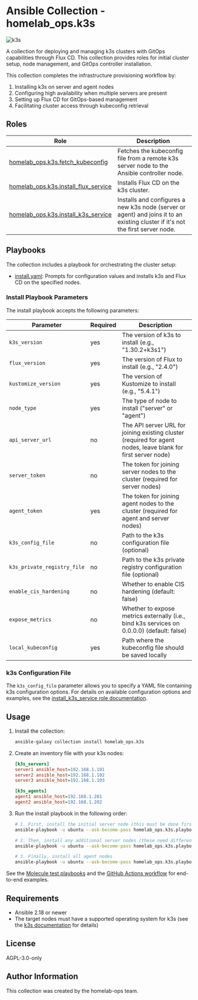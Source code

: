 # Ansible Collection - homelab_ops.k3s

![k3s](https://github.com/ppat/homelab-ops-ansible/actions/workflows/test-k3s.yaml/badge.svg)

A collection for deploying and managing k3s clusters with GitOps capabilities through Flux CD. This collection provides roles for initial cluster setup, node management, and GitOps controller installation.

This collection completes the infrastructure provisioning workflow by:

1. Installing k3s on server and agent nodes
2. Configuring high availability when multiple servers are present
3. Setting up Flux CD for GitOps-based management
4. Facilitating cluster access through kubeconfig retrieval

## Roles

| Role | Description |
| --- | --- |
| [homelab_ops.k3s.fetch_kubeconfig](roles/fetch_kubeconfig/) | Fetches the kubeconfig file from a remote k3s server node to the Ansible controller node. |
| [homelab_ops.k3s.install_flux_service](roles/install_flux_service/) | Installs Flux CD on the k3s cluster. |
| [homelab_ops.k3s.install_k3s_service](roles/install_k3s_service/) | Installs and configures a new k3s node (server or agent) and joins it to an existing cluster if it's not the first server node. |

## Playbooks

The collection includes a playbook for orchestrating the cluster setup:

- [install.yaml](playbooks/install.yaml): Prompts for configuration values and installs k3s and Flux CD on the specified nodes.

### Install Playbook Parameters

The install playbook accepts the following parameters:

| Parameter | Required | Description |
| --- | --- | --- |
| `k3s_version` | yes | The version of k3s to install (e.g., "1.30.2+k3s1") |
| `flux_version` | yes | The version of Flux to install (e.g., "2.4.0") |
| `kustomize_version` | yes | The version of Kustomize to install (e.g., "5.4.1") |
| `node_type` | yes | The type of node to install ("server" or "agent") |
| `api_server_url` | no | The API server URL for joining existing cluster (required for agent nodes, leave blank for first server node) |
| `server_token` | no | The token for joining server nodes to the cluster (required for server nodes) |
| `agent_token` | yes | The token for joining agent nodes to the cluster (required for agent and server nodes) |
| `k3s_config_file` | no | Path to the k3s configuration file (optional) |
| `k3s_private_registry_file` | no | Path to the k3s private registry configuration file (optional) |
| `enable_cis_hardening` | no | Whether to enable CIS hardening (default: false) |
| `expose_metrics` | no | Whether to expose metrics externally (i.e., bind k3s services on 0.0.0.0) (default: false) |
| `local_kubeconfig` | yes | Path where the kubeconfig file should be saved locally |

### k3s Configuration File

The `k3s_config_file` parameter allows you to specify a YAML file containing k3s configuration options. For details on available configuration options and examples, see the [install_k3s_service role documentation](roles/install_k3s_service/README.md#role-variables).

## Usage

1. Install the collection:

    ```bash
    ansible-galaxy collection install homelab_ops.k3s
    ```

2. Create an inventory file with your k3s nodes:

    ```ini
    [k3s_servers]
    server1 ansible_host=192.168.1.101
    server2 ansible_host=192.168.1.102
    server3 ansible_host=192.168.1.103

    [k3s_agents]
    agent1 ansible_host=192.168.1.201
    agent2 ansible_host=192.168.1.202
    ```

3. Run the install playbook in the following order:

    ```bash
    # 1. First, install the initial server node (this must be done first as other nodes will join to it)
    ansible-playbook -u ubuntu --ask-become-pass homelab_ops.k3s.playbooks.install -l server1 -e "k3s_version=1.30.2+k3s1 flux_version=2.4.0 kustomize_version=5.4.1 node_type=server server_token=your-server-token agent_token=your-agent-token local_kubeconfig=~/.kube/config"

    # 2. Then, install any additional server nodes (these need different parameters than agent nodes)
    ansible-playbook -u ubuntu --ask-become-pass homelab_ops.k3s.playbooks.install -l "server2,server3" -e "k3s_version=1.30.2+k3s1 flux_version=2.4.0 kustomize_version=5.4.1 node_type=server api_server_url=https://server1:6443 server_token=your-server-token agent_token=your-agent-token local_kubeconfig=~/.kube/config"

    # 3. Finally, install all agent nodes
    ansible-playbook -u ubuntu --ask-become-pass homelab_ops.k3s.playbooks.install -l k3s_agents -e "k3s_version=1.30.2+k3s1 flux_version=2.4.0 kustomize_version=5.4.1 node_type=agent api_server_url=https://server1:6443 agent_token=your-agent-token local_kubeconfig=~/.kube/config"
    ```

See the [Molecule test playbooks](molecule/) and the [GitHub Actions workflow](../../.github/workflows/test-k3s.yaml) for end-to-end examples.

## Requirements

- Ansible 2.18 or newer
- The target nodes must have a supported operating system for k3s (see the [k3s documentation](https://docs.k3s.io/installation/requirements#operating-systems) for details)

## License

AGPL-3.0-only

## Author Information

This collection was created by the homelab-ops team.
